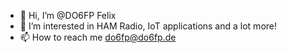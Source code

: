 - 👋 Hi, I’m @DO6FP Felix
- 👀 I’m interested in HAM Radio, IoT applications and a lot more!
- 📫 How to reach me do6fp@do6fp.de

<!---
DO6FP/DO6FP is a ✨ special ✨ repository because its `README.md` (this file) appears on your GitHub profile.
You can click the Preview link to take a look at your changes.
--->
